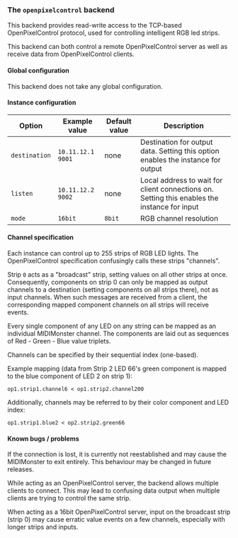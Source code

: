 ### The `openpixelcontrol` backend

This backend provides read-write access to the TCP-based OpenPixelControl protocol,
used for controlling intelligent RGB led strips.

This backend can both control a remote OpenPixelControl server as well as receive data
from OpenPixelControl clients.

#### Global configuration

This backend does not take any global configuration.

#### Instance configuration

| Option	| Example value		| Default value 	| Description		|
|---------------|-----------------------|-----------------------|-----------------------|
| `destination`	| `10.11.12.1 9001`	| none			| Destination for output data. Setting this option enables the instance for output |
| `listen`	| `10.11.12.2 9002`	| none			| Local address to wait for client connections on. Setting this enables the instance for input |
| `mode`	| `16bit`		| `8bit`		| RGB channel resolution |

#### Channel specification

Each instance can control up to 255 strips of RGB LED lights. The OpenPixelControl specification
confusingly calls these strips "channels".

Strip `0` acts as a "broadcast" strip, setting values on all other strips at once.
Consequently, components on strip 0 can only be mapped as output channels to a destination
(setting components on all strips there), not as input channels. When such messages are received from
a client, the corresponding mapped component channels on all strips will receive events.

Every single component of any LED on any string can be mapped as an individual MIDIMonster channel.
The components are laid out as sequences of Red - Green - Blue value triplets.

Channels can be specified by their sequential index (one-based).

Example mapping (data from Strip 2 LED 66's green component is mapped to the blue component of LED 2 on strip 1):
```
op1.strip1.channel6 < op1.strip2.channel200
```

Additionally, channels may be referred to by their color component and LED index:
```
op1.strip1.blue2 < op2.strip2.green66
```

#### Known bugs / problems

If the connection is lost, it is currently not reestablished and may cause the MIDIMonster to exit entirely.
This behaviour may be changed in future releases.

While acting as an OpenPixelControl server, the backend allows multiple clients to connect.
This may lead to confusing data output when multiple clients are trying to control the same strip.

When acting as a 16bit OpenPixelControl server, input on the broadcast strip (strip 0) may cause erratic
value events on a few channels, especially with longer strips and inputs.
